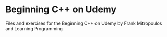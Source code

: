 # Beginning C++ on Udemy
Files and exercises for the Beginning C++ on Udemy by Frank Mitropoulos and Learning Programming
